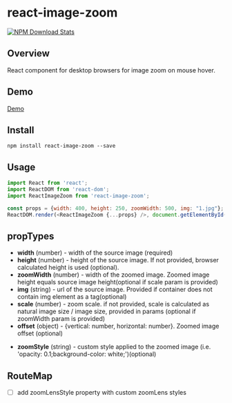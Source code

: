 # react-image-zoom

 [![NPM Download Stats](https://nodei.co/npm/react-image-zoom.png?downloads=true)](https://www.npmjs.com/package/react-image-zoom)

## Overview

React component for desktop browsers for image zoom on mouse hover.

## Demo

[Demo](http://malaman.github.io/react-image-zoom/index.html)

## Install

```
npm install react-image-zoom --save
```

## Usage

```javascript
import React from 'react';
import ReactDOM from 'react-dom';
import ReactImageZoom from 'react-image-zoom';

const props = {width: 400, height: 250, zoomWidth: 500, img: "1.jpg"};
ReactDOM.render(<ReactImageZoom {...props} />, document.getElementById('react-app'));
```

## propTypes

- **width** (number) - width of the source image (required)
- **height** (number) - height of the source image. If not provided, browser calculated
height is used (optional).
- **zoomWidth** (number) - width of the zoomed image. Zoomed image height equals source image height(optional if scale param is provided)
- **img** (string) - url of the source image. Provided if container does not contain img element as a tag(optional)    
- **scale** (number) - zoom scale. if not provided, scale is calculated as natural image size / image size, provided in params (optional if zoomWidth param is provided)
- **offset** (object) - {vertical: number, horizontal: number}. Zoomed image offset (optional)
* **zoomStyle** (string) - custom style applied to the zoomed image (i.e. 'opacity: 0.1;background-color: white;')(optional)

## RouteMap

- [ ] add zoomLensStyle property with custom zoomLens styles
